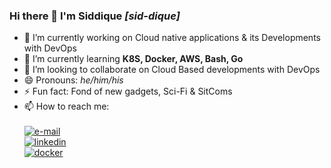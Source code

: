 ### Hi there 👋 I'm Siddique _[sid-dique]_

- 🔭 I’m currently working on Cloud native applications & its Developments with DevOps
- 🌱 I’m currently learning **K8S, Docker, AWS, Bash, Go** 
- 👯 I’m looking to collaborate on Cloud Based developments with DevOps
- 😄 Pronouns: _he/him/his_
- ⚡ Fun fact: Fond of new gadgets, Sci-Fi & SitComs
- 📫 How to reach me: <br> <br> [![e-mail](https://img.shields.io/badge/Gmail-D14836?style=for-the-badge&logo=gmail&logoColor=white)](mailto:siddiqueahmed.sa@gmail.com) 
<br> [![linkedin](https://img.shields.io/badge/LinkedIn-0077B5?style=for-the-badge&logo=linkedin&logoColor=white)](https://linkedin.com/)
<br> [![docker](https://img.shields.io/badge/Docker-2CA5E0?style=for-the-badge&logo=docker&logoColor=white)](https://hub.docker.com/u/siddiquesa)




<!--
**siddique-sa/siddique-sa** is a ✨ _special_ ✨ repository because its `README.md` (this file) appears on your GitHub profile.

Here are some ideas to get you started:

- 🔭 I’m currently working on ...
- 🌱 I’m currently learning ...
- 👯 I’m looking to collaborate on ...
- 🤔 I’m looking for help with ...
- 💬 Ask me about ...
- 📫 How to reach me: ...
- 😄 Pronouns: ...
- ⚡ Fun fact: ..
https://img.shields.io/badge/Docker-2CA5E0?style=for-the-badge&logo=docker&logoColor=white

https://img.shields.io/badge/LinkedIn-0077B5?style=for-the-badge&logo=linkedin&logoColor=white
[![e-mail](https://img.shields.io/badge/Gmail-D14836?style=for-the-badge&logo=gmail&logoColor=white)](siddiqueahmed.sa@gmail.com)
-->

